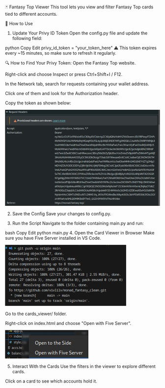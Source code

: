 🃏 Fantasy Top Viewer
This tool lets you view and filter Fantasy Top cards tied to different accounts.

🚀 How to Use
1. Update Your Privy ID Token
Open the config.py file and update the following field:

python
Copy
Edit
privy_id_token = "your_token_here"
⚠️ This token expires every ~15 minutes, so make sure to refresh it regularly.

🔍 How to Find Your Privy Token:
Open the Fantasy Top website.

Right-click and choose Inspect or press Ctrl+Shift+I / F12.

In the Network tab, search for requests containing your wallet address.

Click one of them and look for the Authorization header.

Copy the token as shown below:

![Alt text](privy_id_token.png)



2. Save the Config
Save your changes to config.py.

3. Run the Script
Navigate to the folder containing main.py and run:

bash
Copy
Edit
python main.py
4. Open the Card Viewer in Browser
Make sure you have Five Server installed in VS Code.

![Alt text](five_server_install.png)


Go to the cards_viewer/ folder.

Right-click on index.html and choose "Open with Five Server".

![Alt text](run_five_server.png)


5. Interact With the Cards
Use the filters in the viewer to explore different cards.

Click on a card to see which accounts hold it.